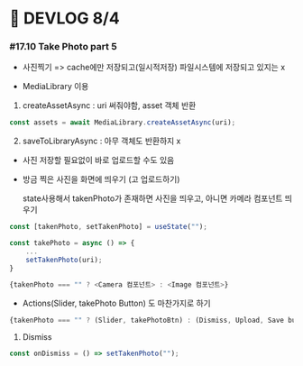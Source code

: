 # 👻 DEVLOG 8/4

### #17.10 Take Photo part 5

- 사진찍기 => cache에만 저장되고(일시적저장) 파일시스템에 저장되고 있지는 x

- MediaLibrary 이용

1. createAssetAsync : uri 써줘야함, asset 객체 반환

```js
const assets = await MediaLibrary.createAssetAsync(uri);
```

2. saveToLibraryAsync : 아무 객체도 반환하지 x

- 사진 저장할 필요없이 바로 업로드할 수도 있음 	

- 방금 찍은 사진을 화면에 띄우기 (고 업로드하기)

  state사용해서 takenPhoto가 존재하면 사진을 띄우고, 아니면 카메라 컴포넌트 띄우기

```js
const [takenPhoto, setTakenPhoto] = useState("");

const takePhoto = async () => {
    ...
	setTakenPhoto(uri);
}

{takenPhoto === "" ? <Camera 컴포넌트> : <Image 컴포넌트>}
```

- Actions(Slider, takePhoto Button) 도 마찬가지로 하기

```js
{takenPhoto === "" ? (Slider, takePhotoBtn) : (Dismiss, Upload, Save button)}
```



1. Dismiss

```js
const onDismiss = () => setTakenPhoto("");
```



